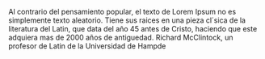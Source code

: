 Al contrario del pensamiento popular, el texto de Lorem Ipsum no es simplemente texto aleatorio. 
Tiene sus raices en una pieza cl´sica de la literatura del Latin, que data del año 45 antes de Cristo,
 haciendo que este adquiera mas de 2000 años de antiguedad. Richard McClintock, un profesor de Latin de 
 la Universidad de Hampde
    